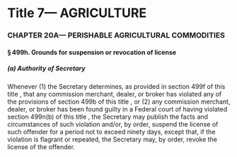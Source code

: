 
# Title 7— AGRICULTURE
### CHAPTER 20A— PERISHABLE AGRICULTURAL COMMODITIES
#### § 499h. Grounds for suspension or revocation of license
##### (a) Authority of Secretary

Whenever (1) the Secretary determines, as provided in section 499f of this title , that any commission merchant, dealer, or broker has violated any of the provisions of section 499b of this title , or (2) any commission merchant, dealer, or broker has been found guilty in a Federal court of having violated section 499n(b) of this title , the Secretary may publish the facts and circumstances of such violation and/or, by order, suspend the license of such offender for a period not to exceed ninety days, except that, if the violation is flagrant or repeated, the Secretary may, by order, revoke the license of the offender.
